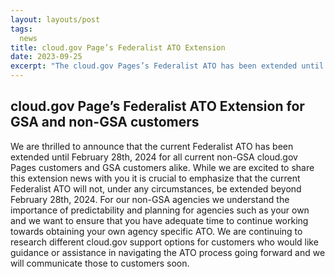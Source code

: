 ```yaml
---
layout: layouts/post
tags:
  news
title: cloud.gov Page’s Federalist ATO Extension
date: 2023-09-25
excerpt: "The cloud.gov Pages’s Federalist ATO has been extended until February 28th, 2024"
---
```


## cloud.gov Page’s Federalist ATO Extension for GSA and non-GSA customers

We are thrilled to announce that the current Federalist ATO has been extended until February 28th, 2024 for all current non-GSA cloud.gov Pages customers and GSA customers alike. While we are excited to share this extension news with you it is crucial to emphasize that the current Federalist ATO will not, under any circumstances, be extended beyond February 28th, 2024. For our non-GSA agencies we understand the importance of predictability and planning for agencies such as your own and we want to ensure that you have adequate time to continue working towards obtaining your own agency specific ATO. We are continuing to research different cloud.gov support options for customers who would like guidance or assistance in navigating the ATO process going forward and we will communicate those to customers soon.   

